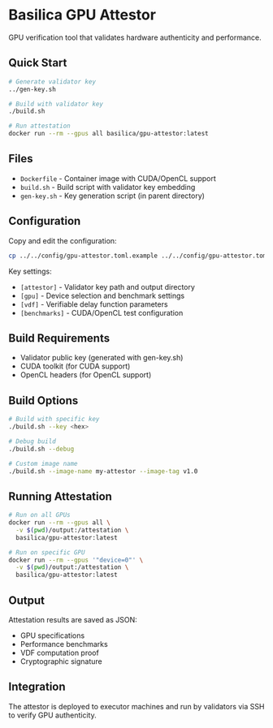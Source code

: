 # Basilica GPU Attestor

GPU verification tool that validates hardware authenticity and performance.

## Quick Start

```bash
# Generate validator key
../gen-key.sh

# Build with validator key
./build.sh

# Run attestation
docker run --rm --gpus all basilica/gpu-attestor:latest
```

## Files

- `Dockerfile` - Container image with CUDA/OpenCL support
- `build.sh` - Build script with validator key embedding
- `gen-key.sh` - Key generation script (in parent directory)

## Configuration

Copy and edit the configuration:
```bash
cp ../../config/gpu-attestor.toml.example ../../config/gpu-attestor.toml
```

Key settings:
- `[attestor]` - Validator key path and output directory
- `[gpu]` - Device selection and benchmark settings
- `[vdf]` - Verifiable delay function parameters
- `[benchmarks]` - CUDA/OpenCL test configuration

## Build Requirements

- Validator public key (generated with gen-key.sh)
- CUDA toolkit (for CUDA support)
- OpenCL headers (for OpenCL support)

## Build Options

```bash
# Build with specific key
./build.sh --key <hex>

# Debug build
./build.sh --debug

# Custom image name
./build.sh --image-name my-attestor --image-tag v1.0
```

## Running Attestation

```bash
# Run on all GPUs
docker run --rm --gpus all \
  -v $(pwd)/output:/attestation \
  basilica/gpu-attestor:latest

# Run on specific GPU
docker run --rm --gpus '"device=0"' \
  -v $(pwd)/output:/attestation \
  basilica/gpu-attestor:latest
```

## Output

Attestation results are saved as JSON:
- GPU specifications
- Performance benchmarks
- VDF computation proof
- Cryptographic signature

## Integration

The attestor is deployed to executor machines and run by validators via SSH to verify GPU authenticity.